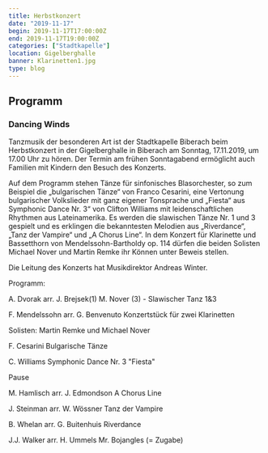```yaml
---
title: Herbstkonzert
date: "2019-11-17"
begin: 2019-11-17T17:00:00Z
end: 2019-11-17T19:00:00Z
categories: ["Stadtkapelle"]
location: Gigelberghalle
banner: Klarinetten1.jpg
type: blog
---
```

## Programm

### Dancing Winds 

Tanzmusik der besonderen Art ist der Stadtkapelle Biberach beim Herbstkonzert in der Gigelberghalle in Biberach am Sonntag, 17.11.2019, um 17.00 Uhr zu hören. Der Termin am frühen Sonntagabend ermöglicht auch Familien mit Kindern den Besuch des Konzerts.

Auf dem Programm stehen Tänze für sinfonisches Blasorchester, so zum Beispiel die „bulgarischen Tänze“ von Franco Cesarini, eine Vertonung bulgarischer Volkslieder mit ganz eigener Tonsprache und „Fiesta“ aus Symphonic Dance Nr. 3“ von Clifton Williams mit leidenschaftlichen Rhythmen aus Lateinamerika. Es werden die slawischen Tänze Nr. 1 und 3 gespielt und es erklingen die bekanntesten Melodien aus „Riverdance“, „Tanz der Vampire“ und „A Chorus Line“. In dem Konzert für Klarinette und Bassetthorn von Mendelssohn-Bartholdy op. 114 dürfen die beiden Solisten Michael Nover und Martin Remke ihr Können unter Beweis stellen.

Die Leitung des Konzerts hat Musikdirektor Andreas Winter.

Programm:

A. Dvorak arr. J. Brejsek(1) M. Nover (3)  -            Slawischer Tanz 1&3

F. Mendelssohn arr. G. Benvenuto                           Konzertstück für zwei Klarinetten

Solisten: Martin Remke und Michael Nover

F. Cesarini                                                                          Bulgarische Tänze

C. Williams                                                                        Symphonic Dance Nr. 3 "Fiesta"

Pause

M. Hamlisch  arr. J. Edmondson                                A Chorus Line

J. Steinman arr. W. Wössner                                      Tanz der Vampire

B. Whelan arr. G. Buitenhuis                                      Riverdance  

J.J. Walker arr. H. Ummels                                          Mr. Bojangles  (= Zugabe)